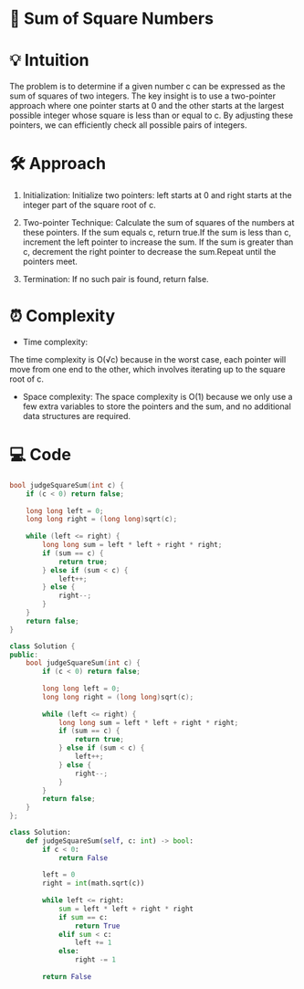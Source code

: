 # 📜 Sum of Square Numbers

# 💡 Intuition
The problem is to determine if a given number c can be expressed as the sum of squares of two integers. The key insight is to use a two-pointer approach where one pointer starts at 0 and the other starts at the largest possible integer whose square is less than or equal to c. By adjusting these pointers, we can efficiently check all possible pairs of integers.

# 🛠️ Approach
1.  Initialization:
Initialize two pointers: left starts at 0 and right starts at the integer part of the square root of c.

2.  Two-pointer Technique:
Calculate the sum of squares of the numbers at these pointers.
If the sum equals c, return true.If the sum is less than 
c, increment the left pointer to increase the sum.
If the sum is greater than c, decrement the right pointer to decrease the sum.Repeat until the pointers meet.

3.  Termination:
If no such pair is found, return false.
# ⏰ Complexity
- Time complexity:

The time complexity is O(√c) because in the worst case, each pointer will move from one end to the other, which involves iterating up to the square root of c.

- Space complexity:
The space complexity is O(1) because we only use a few extra variables to store the pointers and the sum, and no additional data structures are required.

# 💻 Code
```c []
bool judgeSquareSum(int c) {
    if (c < 0) return false;
    
    long long left = 0;
    long long right = (long long)sqrt(c);
    
    while (left <= right) {
        long long sum = left * left + right * right;
        if (sum == c) {
            return true;
        } else if (sum < c) {
            left++;
        } else {
            right--;
        }
    }
    return false;
}
```
```c++ []
class Solution {
public:
    bool judgeSquareSum(int c) {
        if (c < 0) return false;
        
        long long left = 0;
        long long right = (long long)sqrt(c);
        
        while (left <= right) {
            long long sum = left * left + right * right;
            if (sum == c) {
                return true;
            } else if (sum < c) {
                left++;
            } else {
                right--;
            }
        }
        return false;
    }
};
```
```python []
class Solution:
    def judgeSquareSum(self, c: int) -> bool:
        if c < 0:
            return False
        
        left = 0
        right = int(math.sqrt(c))
        
        while left <= right:
            sum = left * left + right * right
            if sum == c:
                return True
            elif sum < c:
                left += 1
            else:
                right -= 1
                
        return False
```
